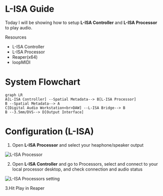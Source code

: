 # L-ISA Guide

Today I will be showing how to setup **L-ISA Controller** and **L-ISA Processor** to play audio.

Resources
* L-ISA Controller
* L-ISA Processor
* Reaper(x64)
* loopMIDI

# System Flowchart

```mermaid
graph LR
A[L-ISA Controller] --Spatial Metadata--> B[L-ISA Processor]
B --Spatial Metadata--> A
C[Digital Audio Workstation<br>DAW] --L-ISA Bridge--> B
B --3.5mm/DVS--> D[Output Interface]
```

# Configuration (L-ISA)
1. Open **L-ISA Processor** and select your heaphone/speaker output

![L-ISA Processor](Images/)

2. Open **L-ISA Controller** and go to Processors, select and connect to your local processor desktop, and check connection and audio status

![L-ISA Processors setting](Images/)

3.Hit Play in Reaper